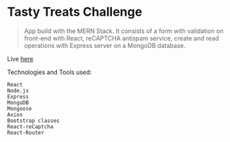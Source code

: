 # Tasty Treats Challenge

> App build with the MERN Stack. It consists of a form with validation on front-end with React, reCAPTCHA antispam service, create and read operations with Express server on a MongoDB database.

Live [here](https://peaceful-varahamihira-f6a49a.netlify.app/)

Technologies and Tools used:

```
React
Node.js
Express
MongoDB
Mongoose
Axios
Bootstrap classes
React-reCaptcha
React-Router
```
